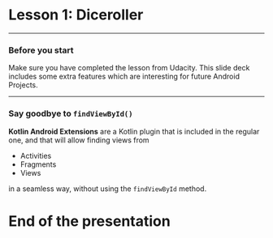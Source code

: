 # Lesson 1: Diceroller

---
### Before you start

Make sure you have completed the lesson from Udacity. This slide deck includes some extra features
which are interesting for future Android Projects. 

---
### Say goodbye to `findViewById()`

**Kotlin Android Extensions** are a Kotlin plugin that is included in the regular one,
and that will allow finding views from
 
 - Activities
 - Fragments
 - Views 
 
 in a seamless way, without using the `findViewById` method.

# End of the presentation